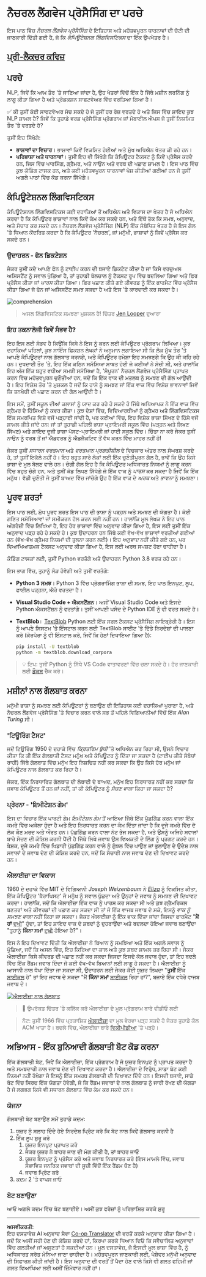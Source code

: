 <!--
CO_OP_TRANSLATOR_METADATA:
{
  "original_hash": "89e923cf3e8bdff9662536e8bf9516e6",
  "translation_date": "2025-08-29T18:31:45+00:00",
  "source_file": "6-NLP/1-Introduction-to-NLP/README.md",
  "language_code": "pa"
}
-->
# ਨੈਚਰਲ ਲੈਂਗਵੇਜ ਪ੍ਰੋਸੈਸਿੰਗ ਦਾ ਪਰਚੇ

ਇਸ ਪਾਠ ਵਿੱਚ *ਨੈਚਰਲ ਲੈਂਗਵੇਜ ਪ੍ਰੋਸੈਸਿੰਗ* ਦੇ ਇਤਿਹਾਸ ਅਤੇ ਮਹੱਤਵਪੂਰਨ ਧਾਰਨਾਵਾਂ ਦੀ ਚੋਟੀ ਦੀ ਜਾਣਕਾਰੀ ਦਿੱਤੀ ਗਈ ਹੈ, ਜੋ ਕਿ *ਕੰਪਿਊਟੇਸ਼ਨਲ ਲਿੰਗਵਿਸਟਿਕਸ* ਦਾ ਇੱਕ ਉਪਖੇਤਰ ਹੈ।

## [ਪ੍ਰੀ-ਲੈਕਚਰ ਕਵਿਜ਼](https://gray-sand-07a10f403.1.azurestaticapps.net/quiz/31/)

## ਪਰਚੇ

NLP, ਜਿਵੇਂ ਕਿ ਆਮ ਤੌਰ 'ਤੇ ਜਾਣਿਆ ਜਾਂਦਾ ਹੈ, ਉਹ ਖੇਤਰਾਂ ਵਿੱਚੋਂ ਇੱਕ ਹੈ ਜਿੱਥੇ ਮਸ਼ੀਨ ਲਰਨਿੰਗ ਨੂੰ ਲਾਗੂ ਕੀਤਾ ਗਿਆ ਹੈ ਅਤੇ ਪ੍ਰੋਡਕਸ਼ਨ ਸਾਫਟਵੇਅਰ ਵਿੱਚ ਵਰਤਿਆ ਗਿਆ ਹੈ।

✅ ਕੀ ਤੁਸੀਂ ਕੋਈ ਸਾਫਟਵੇਅਰ ਸੋਚ ਸਕਦੇ ਹੋ ਜੋ ਤੁਸੀਂ ਹਰ ਰੋਜ਼ ਵਰਤਦੇ ਹੋ ਅਤੇ ਜਿਸ ਵਿੱਚ ਸ਼ਾਇਦ ਕੁਝ NLP ਸ਼ਾਮਲ ਹੈ? ਜਿਵੇਂ ਕਿ ਤੁਹਾਡੇ ਵਰਡ ਪ੍ਰੋਸੈਸਿੰਗ ਪ੍ਰੋਗਰਾਮ ਜਾਂ ਮੋਬਾਈਲ ਐਪਸ ਜੋ ਤੁਸੀਂ ਨਿਯਮਿਤ ਤੌਰ 'ਤੇ ਵਰਤਦੇ ਹੋ?

ਤੁਸੀਂ ਇਹ ਸਿੱਖੋਗੇ:

- **ਭਾਸ਼ਾਵਾਂ ਦਾ ਵਿਚਾਰ**। ਭਾਸ਼ਾਵਾਂ ਕਿਵੇਂ ਵਿਕਸਿਤ ਹੋਈਆਂ ਅਤੇ ਮੁੱਖ ਅਧਿਐਨ ਖੇਤਰ ਕੀ ਰਹੇ ਹਨ।
- **ਪਰਿਭਾਸ਼ਾ ਅਤੇ ਧਾਰਨਾਵਾਂ**। ਤੁਸੀਂ ਇਹ ਵੀ ਸਿੱਖੋਗੇ ਕਿ ਕੰਪਿਊਟਰ ਟੈਕਸਟ ਨੂੰ ਕਿਵੇਂ ਪ੍ਰੋਸੈਸ ਕਰਦੇ ਹਨ, ਜਿਸ ਵਿੱਚ ਪਾਰਸਿੰਗ, ਗ੍ਰੈਮਰ, ਅਤੇ ਨਾਉਨ ਅਤੇ ਵਰਬ ਦੀ ਪਛਾਣ ਸ਼ਾਮਲ ਹੈ। ਇਸ ਪਾਠ ਵਿੱਚ ਕੁਝ ਕੋਡਿੰਗ ਟਾਸਕ ਹਨ, ਅਤੇ ਕਈ ਮਹੱਤਵਪੂਰਨ ਧਾਰਨਾਵਾਂ ਪੇਸ਼ ਕੀਤੀਆਂ ਗਈਆਂ ਹਨ ਜੋ ਤੁਸੀਂ ਅਗਲੇ ਪਾਠਾਂ ਵਿੱਚ ਕੋਡ ਕਰਨਾ ਸਿੱਖੋਗੇ।

## ਕੰਪਿਊਟੇਸ਼ਨਲ ਲਿੰਗਵਿਸਟਿਕਸ

ਕੰਪਿਊਟੇਸ਼ਨਲ ਲਿੰਗਵਿਸਟਿਕਸ ਕਈ ਦਹਾਕਿਆਂ ਤੋਂ ਅਧਿਐਨ ਅਤੇ ਵਿਕਾਸ ਦਾ ਖੇਤਰ ਹੈ ਜੋ ਅਧਿਐਨ ਕਰਦਾ ਹੈ ਕਿ ਕੰਪਿਊਟਰ ਭਾਸ਼ਾਵਾਂ ਨਾਲ ਕਿਵੇਂ ਕੰਮ ਕਰ ਸਕਦੇ ਹਨ, ਅਤੇ ਇੱਥੋਂ ਤੱਕ ਕਿ ਸਮਝ, ਅਨੁਵਾਦ, ਅਤੇ ਸੰਚਾਰ ਕਰ ਸਕਦੇ ਹਨ। ਨੈਚਰਲ ਲੈਂਗਵੇਜ ਪ੍ਰੋਸੈਸਿੰਗ (NLP) ਇੱਕ ਸੰਬੰਧਿਤ ਖੇਤਰ ਹੈ ਜੋ ਇਸ ਗੱਲ 'ਤੇ ਧਿਆਨ ਕੇਂਦਰਿਤ ਕਰਦਾ ਹੈ ਕਿ ਕੰਪਿਊਟਰ 'ਨੈਚਰਲ', ਜਾਂ ਮਨੁੱਖੀ, ਭਾਸ਼ਾਵਾਂ ਨੂੰ ਕਿਵੇਂ ਪ੍ਰੋਸੈਸ ਕਰ ਸਕਦੇ ਹਨ।

### ਉਦਾਹਰਨ - ਫੋਨ ਡਿਕਟੇਸ਼ਨ

ਜੇਕਰ ਤੁਸੀਂ ਕਦੇ ਆਪਣੇ ਫੋਨ ਨੂੰ ਟਾਈਪ ਕਰਨ ਦੀ ਬਜਾਏ ਡਿਕਟੇਟ ਕੀਤਾ ਹੈ ਜਾਂ ਕਿਸੇ ਵਰਚੁਅਲ ਅਸਿਸਟੈਂਟ ਨੂੰ ਸਵਾਲ ਪੁੱਛਿਆ ਹੈ, ਤਾਂ ਤੁਹਾਡੀ ਬੋਲਚਾਲ ਨੂੰ ਟੈਕਸਟ ਰੂਪ ਵਿੱਚ ਬਦਲਿਆ ਗਿਆ ਅਤੇ ਫਿਰ ਪ੍ਰੋਸੈਸ ਕੀਤਾ ਜਾਂ *ਪਾਰਸ* ਕੀਤਾ ਗਿਆ। ਫਿਰ ਪਛਾਣ ਕੀਤੇ ਗਏ ਕੀਵਰਡ ਨੂੰ ਇੱਕ ਫਾਰਮੈਟ ਵਿੱਚ ਪ੍ਰੋਸੈਸ ਕੀਤਾ ਗਿਆ ਜੋ ਫੋਨ ਜਾਂ ਅਸਿਸਟੈਂਟ ਸਮਝ ਸਕਦਾ ਹੈ ਅਤੇ ਇਸ 'ਤੇ ਕਾਰਵਾਈ ਕਰ ਸਕਦਾ ਹੈ।

![comprehension](../../../../translated_images/comprehension.619708fc5959b0f6a24ebffba2ad7b0625391a476141df65b43b59de24e45c6f.pa.png)
> ਅਸਲ ਲਿੰਗਵਿਸਟਿਕ ਸਮਝਣਾ ਮੁਸ਼ਕਲ ਹੈ! ਚਿੱਤਰ [Jen Looper](https://twitter.com/jenlooper) ਦੁਆਰਾ

### ਇਹ ਤਕਨਾਲੋਜੀ ਕਿਵੇਂ ਸੰਭਵ ਹੈ?

ਇਹ ਇਸ ਲਈ ਸੰਭਵ ਹੈ ਕਿਉਂਕਿ ਕਿਸੇ ਨੇ ਇਸ ਨੂੰ ਕਰਨ ਲਈ ਕੰਪਿਊਟਰ ਪ੍ਰੋਗਰਾਮ ਲਿਖਿਆ। ਕੁਝ ਦਹਾਕਿਆਂ ਪਹਿਲਾਂ, ਕੁਝ ਸਾਇੰਸ ਫਿਕਸ਼ਨ ਲੇਖਕਾਂ ਨੇ ਅਨੁਮਾਨ ਲਗਾਇਆ ਸੀ ਕਿ ਲੋਕ ਮੁੱਖ ਤੌਰ 'ਤੇ ਆਪਣੇ ਕੰਪਿਊਟਰਾਂ ਨਾਲ ਗੱਲਬਾਤ ਕਰਨਗੇ, ਅਤੇ ਕੰਪਿਊਟਰ ਹਮੇਸ਼ਾ ਇਹ ਸਮਝਣਗੇ ਕਿ ਉਹ ਕੀ ਕਹਿ ਰਹੇ ਹਨ। ਦੁਖਦਾਈ ਤੌਰ 'ਤੇ, ਇਹ ਇੱਕ ਕਠਿਨ ਸਮੱਸਿਆ ਸਾਬਤ ਹੋਈ ਜੋ ਕਈਆਂ ਨੇ ਸੋਚੀ ਸੀ, ਅਤੇ ਹਾਲਾਂਕਿ ਇਹ ਅੱਜ ਇੱਕ ਬਹੁਤ ਵਧੀਆ ਸਮਝੀ ਸਮੱਸਿਆ ਹੈ, 'ਸੰਪੂਰਨ' ਨੈਚਰਲ ਲੈਂਗਵੇਜ ਪ੍ਰੋਸੈਸਿੰਗ ਪ੍ਰਾਪਤ ਕਰਨ ਵਿੱਚ ਮਹੱਤਵਪੂਰਨ ਚੁਣੌਤੀਆਂ ਹਨ, ਜਦੋਂ ਕਿ ਇੱਕ ਵਾਕ ਦੀ ਮਤਲਬ ਨੂੰ ਸਮਝਣ ਦੀ ਗੱਲ ਆਉਂਦੀ ਹੈ। ਇਹ ਵਿਸ਼ੇਸ਼ ਤੌਰ 'ਤੇ ਮੁਸ਼ਕਲ ਹੈ ਜਦੋਂ ਕਿ ਹਾਸੇ ਨੂੰ ਸਮਝਣ ਜਾਂ ਇੱਕ ਵਾਕ ਵਿੱਚ ਵਿਸ਼ੇਸ਼ ਭਾਵਨਾਵਾਂ ਜਿਵੇਂ ਕਿ ਤਨਖੇਚੀ ਦੀ ਪਛਾਣ ਕਰਨ ਦੀ ਗੱਲ ਆਉਂਦੀ ਹੈ।

ਇਸ ਸਮੇਂ, ਤੁਸੀਂ ਸਕੂਲ ਦੀਆਂ ਕਲਾਸਾਂ ਨੂੰ ਯਾਦ ਕਰ ਰਹੇ ਹੋ ਸਕਦੇ ਹੋ ਜਿੱਥੇ ਅਧਿਆਪਕ ਨੇ ਇੱਕ ਵਾਕ ਵਿੱਚ ਗ੍ਰੈਮਰ ਦੇ ਹਿੱਸਿਆਂ ਨੂੰ ਕਵਰ ਕੀਤਾ। ਕੁਝ ਦੇਸ਼ਾਂ ਵਿੱਚ, ਵਿਦਿਆਰਥੀਆਂ ਨੂੰ ਗ੍ਰੈਮਰ ਅਤੇ ਲਿੰਗਵਿਸਟਿਕਸ ਇੱਕ ਸਮਰਪਿਤ ਵਿਸ਼ੇ ਵਜੋਂ ਪੜ੍ਹਾਈ ਜਾਂਦੀ ਹੈ, ਪਰ ਕਈਆਂ ਵਿੱਚ, ਇਹ ਵਿਸ਼ੇਕ ਭਾਸ਼ਾ ਸਿੱਖਣ ਦੇ ਹਿੱਸੇ ਵਜੋਂ ਸ਼ਾਮਲ ਕੀਤੇ ਜਾਂਦੇ ਹਨ: ਜਾਂ ਤਾਂ ਤੁਹਾਡੀ ਪਹਿਲੀ ਭਾਸ਼ਾ ਪ੍ਰਾਇਮਰੀ ਸਕੂਲ ਵਿੱਚ (ਪੜ੍ਹਨ ਅਤੇ ਲਿਖਣ ਸਿੱਖਣ) ਅਤੇ ਸ਼ਾਇਦ ਦੂਜੀ ਭਾਸ਼ਾ ਪੋਸਟ-ਪ੍ਰਾਇਮਰੀ ਜਾਂ ਹਾਈ ਸਕੂਲ ਵਿੱਚ। ਚਿੰਤਾ ਨਾ ਕਰੋ ਜੇਕਰ ਤੁਸੀਂ ਨਾਉਨ ਨੂੰ ਵਰਬ ਤੋਂ ਜਾਂ ਐਡਵਰਬ ਨੂੰ ਐਡਜੈਕਟਿਵ ਤੋਂ ਵੱਖ ਕਰਨ ਵਿੱਚ ਮਾਹਰ ਨਹੀਂ ਹੋ!

ਜੇਕਰ ਤੁਸੀਂ *ਸਧਾਰਨ ਵਰਤਮਾਨ* ਅਤੇ *ਵਰਤਮਾਨ ਪ੍ਰਗਤੀਸ਼ੀਲ* ਦੇ ਵਿਚਕਾਰ ਅੰਤਰ ਨਾਲ ਸੰਘਰਸ਼ ਕਰਦੇ ਹੋ, ਤਾਂ ਤੁਸੀਂ ਇਕੱਲੇ ਨਹੀਂ ਹੋ। ਇਹ ਬਹੁਤ ਸਾਰੇ ਲੋਕਾਂ ਲਈ ਇੱਕ ਚੁਣੌਤੀਪੂਰਨ ਗੱਲ ਹੈ, ਭਾਵੇਂ ਕਿ ਉਹ ਕਿਸੇ ਭਾਸ਼ਾ ਦੇ ਮੂਲ ਬੋਲਣ ਵਾਲੇ ਹਨ। ਚੰਗੀ ਗੱਲ ਇਹ ਹੈ ਕਿ ਕੰਪਿਊਟਰ ਅਧਿਕਾਰਤ ਨਿਯਮਾਂ ਨੂੰ ਲਾਗੂ ਕਰਨ ਵਿੱਚ ਬਹੁਤ ਚੰਗੇ ਹਨ, ਅਤੇ ਤੁਸੀਂ ਕੋਡ ਲਿਖਣ ਸਿੱਖੋਗੇ ਜੋ ਇੱਕ ਵਾਕ ਨੂੰ *ਪਾਰਸ* ਕਰ ਸਕਦਾ ਹੈ ਜਿਵੇਂ ਕਿ ਇੱਕ ਮਨੁੱਖ। ਵੱਡੀ ਚੁਣੌਤੀ ਜੋ ਤੁਸੀਂ ਬਾਅਦ ਵਿੱਚ ਜਾਂਚੋਗੇ ਉਹ ਹੈ ਇੱਕ ਵਾਕ ਦੇ *ਅਰਥ* ਅਤੇ *ਭਾਵਨਾ* ਨੂੰ ਸਮਝਣਾ।

## ਪੂਰਵ ਸ਼ਰਤਾਂ

ਇਸ ਪਾਠ ਲਈ, ਮੁੱਖ ਪੂਰਵ ਸ਼ਰਤ ਇਸ ਪਾਠ ਦੀ ਭਾਸ਼ਾ ਨੂੰ ਪੜ੍ਹਨ ਅਤੇ ਸਮਝਣ ਦੀ ਯੋਗਤਾ ਹੈ। ਕੋਈ ਗਣਿਤ ਸਮੱਸਿਆਵਾਂ ਜਾਂ ਸਮੀਕਰਨ ਹੱਲ ਕਰਨ ਲਈ ਨਹੀਂ ਹਨ। ਹਾਲਾਂਕਿ ਮੂਲ ਲੇਖਕ ਨੇ ਇਹ ਪਾਠ ਅੰਗਰੇਜ਼ੀ ਵਿੱਚ ਲਿਖਿਆ ਹੈ, ਇਹ ਹੋਰ ਭਾਸ਼ਾਵਾਂ ਵਿੱਚ ਅਨੁਵਾਦ ਕੀਤਾ ਗਿਆ ਹੈ, ਇਸ ਲਈ ਤੁਸੀਂ ਇੱਕ ਅਨੁਵਾਦ ਪੜ੍ਹ ਰਹੇ ਹੋ ਸਕਦੇ ਹੋ। ਕੁਝ ਉਦਾਹਰਨ ਹਨ ਜਿੱਥੇ ਕਈ ਵੱਖ-ਵੱਖ ਭਾਸ਼ਾਵਾਂ ਵਰਤੀਆਂ ਗਈਆਂ ਹਨ (ਵੱਖ-ਵੱਖ ਗ੍ਰੈਮਰ ਨਿਯਮਾਂ ਦੀ ਤੁਲਨਾ ਕਰਨ ਲਈ)। ਇਹ *ਅਨੁਵਾਦ* ਨਹੀਂ ਕੀਤੇ ਗਏ ਹਨ, ਪਰ ਵਿਆਖਿਆਤਮਕ ਟੈਕਸਟ ਅਨੁਵਾਦ ਕੀਤਾ ਗਿਆ ਹੈ, ਇਸ ਲਈ ਅਰਥ ਸਪਸ਼ਟ ਹੋਣਾ ਚਾਹੀਦਾ ਹੈ।

ਕੋਡਿੰਗ ਟਾਸਕਾਂ ਲਈ, ਤੁਸੀਂ Python ਵਰਤੋਗੇ ਅਤੇ ਉਦਾਹਰਨ Python 3.8 ਵਰਤ ਰਹੇ ਹਨ।

ਇਸ ਭਾਗ ਵਿੱਚ, ਤੁਹਾਨੂੰ ਲੋੜ ਹੋਵੇਗੀ ਅਤੇ ਤੁਸੀਂ ਵਰਤੋਗੇ:

- **Python 3 ਸਮਝ**। Python 3 ਵਿੱਚ ਪ੍ਰੋਗਰਾਮਿੰਗ ਭਾਸ਼ਾ ਦੀ ਸਮਝ, ਇਹ ਪਾਠ ਇਨਪੁਟ, ਲੂਪ, ਫਾਈਲ ਪੜ੍ਹਨਾ, ਐਰੇ ਵਰਤਦਾ ਹੈ।
- **Visual Studio Code + ਐਕਸਟੈਂਸ਼ਨ**। ਅਸੀਂ Visual Studio Code ਅਤੇ ਇਸਦੇ Python ਐਕਸਟੈਂਸ਼ਨ ਨੂੰ ਵਰਤਾਂਗੇ। ਤੁਸੀਂ ਆਪਣੀ ਪਸੰਦ ਦੇ Python IDE ਨੂੰ ਵੀ ਵਰਤ ਸਕਦੇ ਹੋ।
- **TextBlob**। [TextBlob](https://github.com/sloria/TextBlob) Python ਲਈ ਇੱਕ ਸਰਲ ਟੈਕਸਟ ਪ੍ਰੋਸੈਸਿੰਗ ਲਾਇਬ੍ਰੇਰੀ ਹੈ। ਇਸ ਨੂੰ ਆਪਣੇ ਸਿਸਟਮ 'ਤੇ ਇੰਸਟਾਲ ਕਰਨ ਲਈ TextBlob ਸਾਈਟ 'ਤੇ ਦਿੱਤੇ ਨਿਰਦੇਸ਼ਾਂ ਦੀ ਪਾਲਣਾ ਕਰੋ (ਕੋਰਪੋਰਾ ਨੂੰ ਵੀ ਇੰਸਟਾਲ ਕਰੋ, ਜਿਵੇਂ ਕਿ ਹੇਠਾਂ ਦਿਖਾਇਆ ਗਿਆ ਹੈ):

   ```bash
   pip install -U textblob
   python -m textblob.download_corpora
   ```

> 💡 ਟਿਪ: ਤੁਸੀਂ Python ਨੂੰ ਸਿੱਧੇ VS Code ਵਾਤਾਵਰਣਾਂ ਵਿੱਚ ਚਲਾ ਸਕਦੇ ਹੋ। ਹੋਰ ਜਾਣਕਾਰੀ ਲਈ [ਡੌਕਸ](https://code.visualstudio.com/docs/languages/python?WT.mc_id=academic-77952-leestott) ਚੈੱਕ ਕਰੋ।

## ਮਸ਼ੀਨਾਂ ਨਾਲ ਗੱਲਬਾਤ ਕਰਨਾ

ਮਨੁੱਖੀ ਭਾਸ਼ਾ ਨੂੰ ਸਮਝਣ ਲਈ ਕੰਪਿਊਟਰਾਂ ਨੂੰ ਬਣਾਉਣ ਦੀ ਇਤਿਹਾਸ ਕਈ ਦਹਾਕਿਆਂ ਪੁਰਾਣਾ ਹੈ, ਅਤੇ ਨੈਚਰਲ ਲੈਂਗਵੇਜ ਪ੍ਰੋਸੈਸਿੰਗ 'ਤੇ ਵਿਚਾਰ ਕਰਨ ਵਾਲੇ ਸਭ ਤੋਂ ਪਹਿਲੇ ਵਿਗਿਆਨੀਆਂ ਵਿੱਚੋਂ ਇੱਕ *Alan Turing* ਸੀ।

### 'ਟਿਊਰਿੰਗ ਟੈਸਟ'

ਜਦੋਂ ਟਿਊਰਿੰਗ 1950 ਦੇ ਦਹਾਕੇ ਵਿੱਚ *ਕ੍ਰਿਤਰਿਮ ਬੁੱਧੀ* 'ਤੇ ਅਧਿਐਨ ਕਰ ਰਿਹਾ ਸੀ, ਉਸਨੇ ਵਿਚਾਰ ਕੀਤਾ ਕਿ ਕੀ ਇੱਕ ਗੱਲਬਾਤੀ ਟੈਸਟ ਮਨੁੱਖ ਅਤੇ ਕੰਪਿਊਟਰ ਨੂੰ ਦਿੱਤਾ ਜਾ ਸਕਦਾ ਹੈ (ਟਾਈਪ ਕੀਤੇ ਸੰਬੰਧਾਂ ਰਾਹੀਂ) ਜਿੱਥੇ ਗੱਲਬਾਤ ਵਿੱਚ ਮਨੁੱਖ ਇਹ ਨਿਸ਼ਚਿਤ ਨਹੀਂ ਕਰ ਸਕਦਾ ਕਿ ਉਹ ਕਿਸੇ ਹੋਰ ਮਨੁੱਖ ਜਾਂ ਕੰਪਿਊਟਰ ਨਾਲ ਗੱਲਬਾਤ ਕਰ ਰਿਹਾ ਹੈ।

ਜੇਕਰ, ਇੱਕ ਨਿਰਧਾਰਿਤ ਗੱਲਬਾਤ ਦੀ ਲੰਬਾਈ ਦੇ ਬਾਅਦ, ਮਨੁੱਖ ਇਹ ਨਿਰਧਾਰਤ ਨਹੀਂ ਕਰ ਸਕਦਾ ਕਿ ਜਵਾਬ ਕੰਪਿਊਟਰ ਤੋਂ ਹਨ ਜਾਂ ਨਹੀਂ, ਤਾਂ ਕੀ ਕੰਪਿਊਟਰ ਨੂੰ *ਸੋਚਣ ਵਾਲਾ* ਕਿਹਾ ਜਾ ਸਕਦਾ ਹੈ?

### ਪ੍ਰੇਰਨਾ - 'ਇਮੀਟੇਸ਼ਨ ਗੇਮ'

ਇਸ ਦਾ ਵਿਚਾਰ ਇੱਕ ਪਾਰਟੀ ਗੇਮ *ਇਮੀਟੇਸ਼ਨ ਗੇਮ* ਤੋਂ ਆਇਆ ਜਿੱਥੇ ਇੱਕ ਪੁੱਛਗਿੱਛ ਕਰਨ ਵਾਲਾ ਇੱਕ ਕਮਰੇ ਵਿੱਚ ਅਕੇਲਾ ਹੁੰਦਾ ਹੈ ਅਤੇ ਇਹ ਨਿਰਧਾਰਤ ਕਰਨ ਦਾ ਕੰਮ ਦਿੱਤਾ ਜਾਂਦਾ ਹੈ ਕਿ ਦੂਜੇ ਕਮਰੇ ਵਿੱਚ ਦੋ ਲੋਕ ਕੌਣ ਮਰਦ ਅਤੇ ਔਰਤ ਹਨ। ਪੁੱਛਗਿੱਛ ਕਰਨ ਵਾਲਾ ਨੋਟ ਭੇਜ ਸਕਦਾ ਹੈ, ਅਤੇ ਉਸਨੂੰ ਅਜਿਹੇ ਸਵਾਲਾਂ ਬਾਰੇ ਸੋਚਣ ਦੀ ਕੋਸ਼ਿਸ਼ ਕਰਨੀ ਪੈਂਦੀ ਹੈ ਜਿੱਥੇ ਲਿਖੇ ਜਵਾਬ ਉਸ ਵਿਅਕਤੀ ਦੇ ਲਿੰਗ ਨੂੰ ਪ੍ਰਗਟ ਕਰਦੇ ਹਨ। ਬੇਸ਼ਕ, ਦੂਜੇ ਕਮਰੇ ਵਿੱਚ ਖਿਡਾਰੀ ਪੁੱਛਗਿੱਛ ਕਰਨ ਵਾਲੇ ਨੂੰ ਗੁੰਝਲ ਵਿੱਚ ਪਾਉਣ ਜਾਂ ਭੁਲਾਉਣ ਦੇ ਉਦੇਸ਼ ਨਾਲ ਸਵਾਲਾਂ ਦੇ ਜਵਾਬ ਦੇਣ ਦੀ ਕੋਸ਼ਿਸ਼ ਕਰਦੇ ਹਨ, ਜਦੋਂ ਕਿ ਸੱਚਾਈ ਨਾਲ ਜਵਾਬ ਦੇਣ ਦੀ ਦਿਖਾਵਟ ਕਰਦੇ ਹਨ।

### ਐਲਾਈਜ਼ਾ ਦਾ ਵਿਕਾਸ

1960 ਦੇ ਦਹਾਕੇ ਵਿੱਚ MIT ਦੇ ਵਿਗਿਆਨੀ *Joseph Weizenbaum* ਨੇ [*Eliza*](https://wikipedia.org/wiki/ELIZA) ਨੂੰ ਵਿਕਸਿਤ ਕੀਤਾ, ਇੱਕ ਕੰਪਿਊਟਰ 'ਥੈਰਾਪਿਸਟ' ਜੋ ਮਨੁੱਖ ਨੂੰ ਸਵਾਲ ਪੁੱਛਦਾ ਅਤੇ ਉਨ੍ਹਾਂ ਦੇ ਜਵਾਬ ਨੂੰ ਸਮਝਣ ਦੀ ਦਿਖਾਵਟ ਕਰਦਾ। ਹਾਲਾਂਕਿ, ਜਦੋਂ ਕਿ ਐਲਾਈਜ਼ਾ ਇੱਕ ਵਾਕ ਨੂੰ ਪਾਰਸ ਕਰ ਸਕਦਾ ਸੀ ਅਤੇ ਕੁਝ ਗ੍ਰੈਮਰਿਕਲ ਬਣਤਰਾਂ ਅਤੇ ਕੀਵਰਡਾਂ ਦੀ ਪਛਾਣ ਕਰ ਸਕਦਾ ਸੀ ਤਾਂ ਜੋ ਇੱਕ ਵਾਜਬ ਜਵਾਬ ਦੇ ਸਕੇ, ਇਸਨੂੰ *ਵਾਕ ਨੂੰ ਸਮਝਣ ਵਾਲਾ* ਨਹੀਂ ਕਿਹਾ ਜਾ ਸਕਦਾ। ਜੇਕਰ ਐਲਾਈਜ਼ਾ ਨੂੰ ਇੱਕ ਵਾਕ ਦਿੱਤਾ ਜਾਂਦਾ ਜਿਸਦਾ ਫਾਰਮੈਟ "**ਮੈਂ ਹਾਂ** <u>ਦੁਖੀ</u>" ਹੁੰਦਾ, ਤਾਂ ਇਹ ਸ਼ਾਇਦ ਵਾਕ ਦੇ ਸ਼ਬਦਾਂ ਨੂੰ ਦੁਹਰਾਉਂਦਾ ਅਤੇ ਬਦਲਦਾ ਹੋਇਆ ਜਵਾਬ ਬਣਾਉਂਦਾ "ਤੁਹਾਨੂੰ **ਕਿੰਨਾ ਸਮਾਂ** <u>ਦੁਖੀ</u> ਹੋਇਆ ਹੈ?"।

ਇਸ ਨੇ ਇਹ ਦਿਖਾਵਟ ਦਿੱਤੀ ਕਿ ਐਲਾਈਜ਼ਾ ਨੇ ਬਿਆਨ ਨੂੰ ਸਮਝਿਆ ਅਤੇ ਇੱਕ ਅਗਲੇ ਸਵਾਲ ਨੂੰ ਪੁੱਛਿਆ, ਜਦੋਂ ਕਿ ਅਸਲ ਵਿੱਚ, ਇਹ ਕਿਰਿਆ ਦਾ ਕਾਲ ਅਤੇ ਕੁਝ ਸ਼ਬਦ ਸ਼ਾਮਲ ਕਰ ਰਿਹਾ ਸੀ। ਜੇਕਰ ਐਲਾਈਜ਼ਾ ਕਿਸੇ ਕੀਵਰਡ ਦੀ ਪਛਾਣ ਨਹੀਂ ਕਰ ਸਕਦਾ ਜਿਸਦਾ ਇਸਦੇ ਕੋਲ ਜਵਾਬ ਹੁੰਦਾ, ਤਾਂ ਇਹ ਬਦਲੇ ਵਿੱਚ ਇੱਕ ਰੈਂਡਮ ਜਵਾਬ ਦਿੰਦਾ ਜੋ ਕਈ ਵੱਖ-ਵੱਖ ਬਿਆਨਾਂ ਲਈ ਲਾਗੂ ਹੋ ਸਕਦਾ ਹੈ। ਐਲਾਈਜ਼ਾ ਨੂੰ ਆਸਾਨੀ ਨਾਲ ਧੋਖਾ ਦਿੱਤਾ ਜਾ ਸਕਦਾ ਸੀ, ਉਦਾਹਰਨ ਲਈ ਜੇਕਰ ਕੋਈ ਯੂਜ਼ਰ ਲਿਖਦਾ "**ਤੁਸੀਂ** ਇੱਕ <u>ਸਾਈਕਲ</u> ਹੋ" ਤਾਂ ਇਹ ਜਵਾਬ ਦੇ ਸਕਦਾ "ਮੈਂ **ਕਿੰਨਾ ਸਮਾਂ** <u>ਸਾਈਕਲ</u> ਰਿਹਾ ਹਾਂ?", ਬਜਾਏ ਇੱਕ ਵਧੇਰੇ ਵਾਜਬ ਜਵਾਬ ਦੇ।

[![ਐਲਾਈਜ਼ਾ ਨਾਲ ਗੱਲਬਾਤ](https://img.youtube.com/vi/RMK9AphfLco/0.jpg)](https://youtu.be/RMK9AphfLco "ਐਲਾਈਜ਼ਾ ਨਾਲ ਗੱਲਬਾਤ")

> 🎥 ਉਪਰੋਕਤ ਚਿੱਤਰ 'ਤੇ ਕਲਿੱਕ ਕਰੋ ਐਲਾਈਜ਼ਾ ਦੇ ਮੂਲ ਪ੍ਰੋਗਰਾਮ ਬਾਰੇ ਵੀਡੀਓ ਲਈ

> ਨੋਟ: ਤੁਸੀਂ 1966 ਵਿੱਚ ਪ੍ਰਕਾਸ਼ਿਤ [ਐਲਾਈਜ਼ਾ](https://cacm.acm.org/magazines/1966/1/13317-elizaa-computer-program-for-the-study-of-natural-language-communication-between-man-and-machine/abstract) ਦਾ ਮੂਲ ਵੇਰਵਾ ਪੜ੍ਹ ਸਕਦੇ ਹੋ ਜੇਕਰ ਤੁਹਾਡੇ ਕੋਲ ACM ਖਾਤਾ ਹੈ। ਬਦਲੇ ਵਿੱਚ, ਐਲਾਈਜ਼ਾ ਬਾਰੇ [ਵਿਕੀਪੀਡੀਆ](https://wikipedia.org/wiki/ELIZA) 'ਤੇ ਪੜ੍ਹੋ।

## ਅਭਿਆਸ - ਇੱਕ ਬੁਨਿਆਦੀ ਗੱਲਬਾਤੀ ਬੋਟ ਕੋਡ ਕਰਨਾ

ਇੱਕ ਗੱਲਬਾਤੀ ਬੋਟ, ਜਿਵੇਂ ਕਿ ਐਲਾਈਜ਼ਾ, ਇੱਕ ਪ੍ਰੋਗਰਾਮ ਹੈ ਜੋ ਯੂਜ਼ਰ ਇਨਪੁਟ ਨੂੰ ਪ੍ਰਾਪਤ ਕਰਦਾ ਹੈ ਅਤੇ ਸਮਝਦਾਰੀ ਨਾਲ ਜਵਾਬ ਦੇਣ ਦੀ ਦਿਖਾਵਟ ਕਰਦਾ ਹੈ। ਐਲਾਈਜ਼ਾ ਦੇ ਵਿਰੁੱਧ, ਸਾਡਾ ਬੋਟ ਕਈ ਨਿਯਮਾਂ ਨਹੀਂ ਰੱਖੇਗਾ ਜੋ ਇਸਨੂੰ ਇੱਕ ਸਮਰਥ ਗੱਲਬਾਤੀ ਦੀ ਦਿਖਾਵਟ ਦਿੰਦੇ ਹਨ। ਇਸਦੀ ਬਜਾਏ, ਸਾਡੇ ਬੋਟ ਵਿੱਚ ਸਿਰਫ ਇੱਕ ਯੋਗਤਾ ਹੋਵੇਗੀ, ਜੋ ਕਿ ਰੈਂਡਮ ਜਵਾਬਾਂ ਦੇ ਨਾਲ ਗੱਲਬਾਤ ਨੂੰ ਜਾਰੀ ਰੱਖਣ ਦੀ ਯੋਗਤਾ ਹੈ ਜੋ ਲਗਭਗ ਕਿਸੇ ਵੀ ਸਧਾਰਨ ਗੱਲਬਾਤ ਵਿੱਚ ਕੰਮ ਕਰ ਸਕਦੇ ਹਨ।

### ਯੋਜਨਾ

ਗੱਲਬਾਤੀ ਬੋਟ ਬਣਾਉਣ ਸਮੇਂ ਤੁਹਾਡੇ ਕਦਮ:

1. ਯੂਜ਼ਰ ਨੂੰ ਸਲਾਹ ਦਿੰਦੇ ਹੋਏ ਨਿਰਦੇਸ਼ ਪ੍ਰਿੰਟ ਕਰੋ ਕਿ ਬੋਟ ਨਾਲ ਕਿਵੇਂ ਗੱਲਬਾਤ ਕਰਨੀ ਹੈ
2. ਇੱਕ ਲੂਪ ਸ਼ੁਰੂ ਕਰੋ
   1. ਯੂਜ਼ਰ ਇਨਪੁਟ ਪ੍ਰਾਪਤ ਕਰੋ
   2. ਜੇਕਰ ਯੂਜ਼ਰ ਨੇ ਬਾਹਰ ਜਾਣ ਦੀ ਮੰਗ ਕੀਤੀ ਹੈ, ਤਾਂ ਬਾਹਰ ਜਾਓ
   3. ਯੂਜ਼ਰ ਇਨਪੁਟ ਨੂੰ ਪ੍ਰੋਸੈਸ ਕਰੋ ਅਤੇ ਜਵਾਬ ਨਿਰਧਾਰਤ ਕਰੋ (ਇਸ ਮਾਮਲੇ ਵਿੱਚ, ਜਵਾਬ ਸੰਭਾਵਿਤ ਜਨਰਿਕ ਜਵਾਬਾਂ ਦੀ ਸੂਚੀ ਵਿੱਚੋਂ ਇੱਕ ਰੈਂਡਮ ਚੋਣ ਹੈ)
   4. ਜਵਾਬ ਪ੍ਰਿੰਟ ਕਰੋ
3. ਕਦਮ 2 'ਤੇ ਵਾਪਸ ਜਾਓ

### ਬੋਟ ਬਣਾਉਣਾ

ਆਓ ਅਗਲੇ ਕਦਮ ਵਿੱਚ ਬੋਟ ਬਣਾਈਏ। ਅਸੀਂ ਕੁਝ ਫਰੇਜ਼ਾਂ ਨੂੰ ਪਰਿਭਾਸ਼ਿਤ ਕਰਕੇ ਸ਼ੁਰੂ

---

**ਅਸਵੀਕਰਤੀ**:  
ਇਹ ਦਸਤਾਵੇਜ਼ AI ਅਨੁਵਾਦ ਸੇਵਾ [Co-op Translator](https://github.com/Azure/co-op-translator) ਦੀ ਵਰਤੋਂ ਕਰਕੇ ਅਨੁਵਾਦ ਕੀਤਾ ਗਿਆ ਹੈ। ਜਦੋਂ ਕਿ ਅਸੀਂ ਸਹੀ ਹੋਣ ਦੀ ਕੋਸ਼ਿਸ਼ ਕਰਦੇ ਹਾਂ, ਕਿਰਪਾ ਕਰਕੇ ਧਿਆਨ ਦਿਓ ਕਿ ਸਵੈਚਾਲਿਤ ਅਨੁਵਾਦਾਂ ਵਿੱਚ ਗਲਤੀਆਂ ਜਾਂ ਅਸੁਣਤਾਂ ਹੋ ਸਕਦੀਆਂ ਹਨ। ਮੂਲ ਦਸਤਾਵੇਜ਼, ਜੋ ਇਸਦੀ ਮੂਲ ਭਾਸ਼ਾ ਵਿੱਚ ਹੈ, ਨੂੰ ਅਧਿਕਾਰਤ ਸਰੋਤ ਮੰਨਿਆ ਜਾਣਾ ਚਾਹੀਦਾ ਹੈ। ਮਹੱਤਵਪੂਰਨ ਜਾਣਕਾਰੀ ਲਈ, ਪੇਸ਼ੇਵਰ ਮਨੁੱਖੀ ਅਨੁਵਾਦ ਦੀ ਸਿਫਾਰਸ਼ ਕੀਤੀ ਜਾਂਦੀ ਹੈ। ਇਸ ਅਨੁਵਾਦ ਦੀ ਵਰਤੋਂ ਤੋਂ ਪੈਦਾ ਹੋਣ ਵਾਲੇ ਕਿਸੇ ਵੀ ਗਲਤ ਫਹਿਮੀ ਜਾਂ ਗਲਤ ਵਿਆਖਿਆ ਲਈ ਅਸੀਂ ਜ਼ਿੰਮੇਵਾਰ ਨਹੀਂ ਹਾਂ।